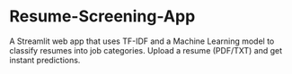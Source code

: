 # Resume-Screening-App
A Streamlit web app that uses TF-IDF and a Machine Learning model to classify resumes into job categories. Upload a resume (PDF/TXT) and get instant predictions.
